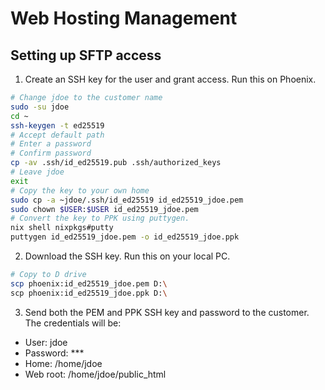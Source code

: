 # Web Hosting Management

## Setting up SFTP access

1. Create an SSH key for the user and grant access. Run this on Phoenix.

```sh
# Change jdoe to the customer name
sudo -su jdoe
cd ~
ssh-keygen -t ed25519
# Accept default path
# Enter a password
# Confirm password
cp -av .ssh/id_ed25519.pub .ssh/authorized_keys
# Leave jdoe
exit
# Copy the key to your own home
sudo cp -a ~jdoe/.ssh/id_ed25519 id_ed25519_jdoe.pem
sudo chown $USER:$USER id_ed25519_jdoe.pem
# Convert the key to PPK using puttygen.
nix shell nixpkgs#putty
puttygen id_ed25519_jdoe.pem -o id_ed25519_jdoe.ppk
```

2. Download the SSH key. Run this on your local PC.

```sh
# Copy to D drive
scp phoenix:id_ed25519_jdoe.pem D:\
scp phoenix:id_ed25519_jdoe.ppk D:\
```

3. Send both the PEM and PPK SSH key and password to the customer.
  The credentials will be:

  - User: jdoe
  - Password: ***
  - Home: /home/jdoe
  - Web root: /home/jdoe/public_html
